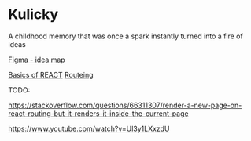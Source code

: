 # Kulicky
A childhood memory that was once a spark instantly turned into a fire of ideas

[Figma - idea map](https://www.figma.com/file/lT42aL44MWCfFisM9TP568/%23KulickyToGo?type=design&node-id=0%3A1&t=s0pmbFopwT5zE3iC-1)

[Basics of REACT](https://www.youtube.com/watch?v=SqcY0GlETPk)
[Routeing](https://www.youtube.com/watch?v=Ul3y1LXxzdU)

TODO: 

https://stackoverflow.com/questions/66311307/render-a-new-page-on-react-routing-but-it-renders-it-inside-the-current-page

https://www.youtube.com/watch?v=Ul3y1LXxzdU
